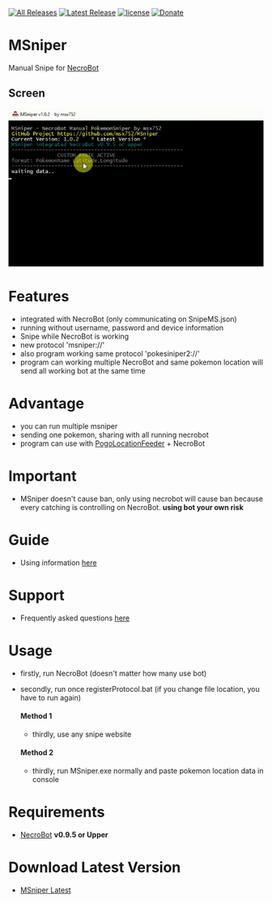 [![All Releases](https://img.shields.io/github/downloads/msx752/MSniper/total.svg?maxAge=100)](https://github.com/msx752/MSniper/releases)
[![Latest Release](https://img.shields.io/github/release/msx752/MSniper.svg?maxAge=100)](https://github.com/msx752/MSniper/releases/latest)
[![license](https://img.shields.io/github/license/msx752/MSniper.svg?maxAge=259200)](https://github.com/msx752/MSniper/blob/master/LICENSE.md)
[![Donate](https://img.shields.io/badge/Donate-PayPal-purple.svg)](https://www.paypal.me/mustafasalih)
# MSniper
Manual Snipe for [NecroBot](https://github.com/NoxxDev/NecroBot)

## Screen
![Display](msniper1.gif)

# Features
- integrated with NecroBot (only communicating on SnipeMS.json)
- running without username, password and device information
- Snipe while NecroBot is working
- new protocol 'msniper://'
- also program working same protocol 'pokesiniper2://'
- program can working multiple NecroBot and same pokemon location will send all working bot at the same time

# Advantage
- you can run multiple msniper
- sending one pokemon, sharing with all running necrobot
- program can use with [PogoLocationFeeder](https://github.com/5andr0/PogoLocationFeeder/releases/latest) +  NecroBot

# Important
- MSniper doesn't cause ban, only using necrobot will cause ban because every catching is controlling on NecroBot. **using bot your own risk**

# Guide
- Using information [here](https://github.com/msx752/MSniper/wiki/MSniper-Manual-Snipping-Guide)

# Support
- Frequently asked questions [here](https://github.com/msx752/MSniper/wiki/Frequently-asked-questions-and-solutions)


# Usage
- firstly, run NecroBot (doesn't matter how many use bot)
- secondly, run once registerProtocol.bat (if you change file location, you have to run again)

  #### Method 1
  - thirdly, use any snipe website

  #### Method 2
  - thirdly, run MSniper.exe normally and paste pokemon location data in console

# Requirements
- [NecroBot](https://github.com/NoxxDev/NecroBot/releases/latest) **v0.9.5 or Upper**

# Download Latest Version
- [MSniper Latest](https://github.com/msx752/MSniper/releases/latest)
